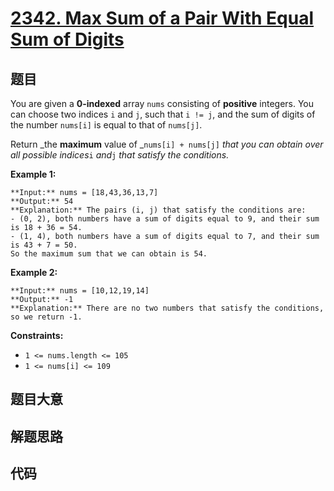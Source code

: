 # [2342. Max Sum of a Pair With Equal Sum of Digits](https://leetcode.com/problems/max-sum-of-a-pair-with-equal-sum-of-digits)

## 题目

You are given a **0-indexed** array `nums` consisting of **positive**
integers. You can choose two indices `i` and `j`, such that `i != j`, and the
sum of digits of the number `nums[i]` is equal to that of `nums[j]`.

Return _the **maximum** value of _`nums[i] + nums[j]` _that you can obtain
over all possible indices_`i` _and_`j` _that satisfy the conditions._



**Example 1:**

    
    
    **Input:** nums = [18,43,36,13,7]
    **Output:** 54
    **Explanation:** The pairs (i, j) that satisfy the conditions are:
    - (0, 2), both numbers have a sum of digits equal to 9, and their sum is 18 + 36 = 54.
    - (1, 4), both numbers have a sum of digits equal to 7, and their sum is 43 + 7 = 50.
    So the maximum sum that we can obtain is 54.
    

**Example 2:**

    
    
    **Input:** nums = [10,12,19,14]
    **Output:** -1
    **Explanation:** There are no two numbers that satisfy the conditions, so we return -1.
    



**Constraints:**

  * `1 <= nums.length <= 105`
  * `1 <= nums[i] <= 109`


## 题目大意

## 解题思路

## 代码

```javascript

```
